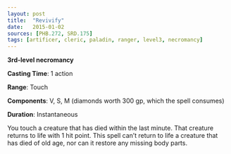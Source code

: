 ```yaml
---
layout: post
title:  "Revivify"
date:   2015-01-02
sources: [PHB.272, SRD.175]
tags: [artificer, cleric, paladin, ranger, level3, necromancy]
---
```


**3rd-level necromancy**

**Casting Time**: 1 action

**Range**: Touch

**Components**: V, S, M (diamonds worth 300 gp, which the spell consumes)

**Duration**: Instantaneous

You touch a creature that has died within the last minute. That creature returns to life with 1 hit point. This spell can’t return to life a creature that has died of old age, nor can it restore any missing body parts.
